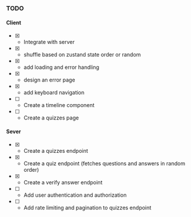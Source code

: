 ### TODO

#### Client

- [x] - Integrate with server
- [x] - shuffle based on zustand state order or random
- [x] - add loading and error handling
- [x] - design an error page
- [x] - add keyboard navigation
- [ ] - Create a timeline component
- [ ] - Create a quizzes page

#### Sever

- [x] - Create a quizzes endpoint
- [x] - Create a quiz endpoint (fetches questions and answers in random order)
- [x] - Create a verify answer endpoint
- [ ] - Add user authentication and authorization
- [ ] - Add rate limiting and pagination to quizzes endpoint
